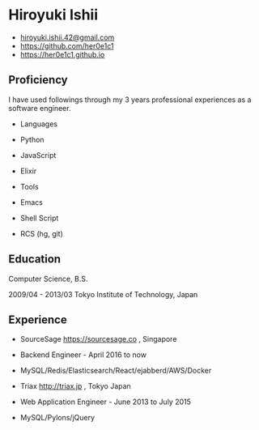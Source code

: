 
# Hiroyuki Ishii

- hiroyuki.ishii.42@gmail.com
- https://github.com/her0e1c1
- https://her0e1c1.github.io

## Proficiency

I have used followings through my 3 years professional experiences as a software engineer.

- Languages
 - Python
 - JavaScript
 - Elixir

- Tools
 - Emacs
 - Shell Script
 - RCS (hg, git)

## Education

Computer Science, B.S.

2009/04 - 2013/03 Tokyo Institute of Technology, Japan

## Experience

- SourceSage https://sourcesage.co , Singapore
 - Backend Engineer - April 2016 to now
 - MySQL/Redis/Elasticsearch/React/ejabberd/AWS/Docker

- Triax http://triax.jp , Tokyo Japan
 - Web Application Engineer - June 2013 to July 2015
 - MySQL/Pylons/jQuery
